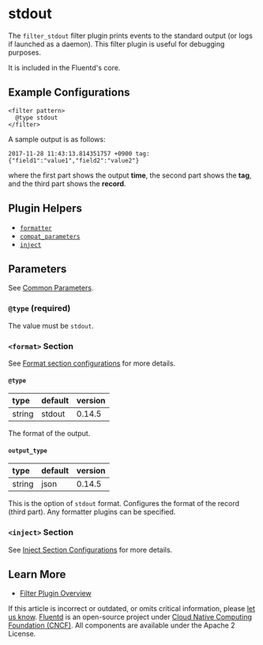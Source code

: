 # stdout

The `filter_stdout` filter plugin prints events to the standard output \(or logs if launched as a daemon\). This filter plugin is useful for debugging purposes.

It is included in the Fluentd's core.

## Example Configurations

```text
<filter pattern>
  @type stdout
</filter>
```

A sample output is as follows:

```text
2017-11-28 11:43:13.814351757 +0900 tag: {"field1":"value1","field2":"value2"}
```

where the first part shows the output **time**, the second part shows the **tag**, and the third part shows the **record**.

## Plugin Helpers

* [`formatter`](../plugin-helper-overview/api-plugin-helper-formatter.md)
* [`compat_parameters`](../plugin-helper-overview/api-plugin-helper-compat_parameters.md)
* [`inject`](../plugin-helper-overview/api-plugin-helper-inject.md)

## Parameters

See [Common Parameters](../configuration/plugin-common-parameters.md).

### `@type` \(required\)

The value must be `stdout`.

### `<format>` Section

See [Format section configurations](../configuration/format-section.md) for more details.

#### `@type`

| type | default | version |
| :--- | :--- | :--- |
| string | stdout | 0.14.5 |

The format of the output.

#### `output_type`

| type | default | version |
| :--- | :--- | :--- |
| string | json | 0.14.5 |

This is the option of `stdout` format. Configures the format of the record \(third part\). Any formatter plugins can be specified.

### `<inject>` Section

See [Inject Section Configurations](../configuration/inject-section.md) for more details.

## Learn More

* [Filter Plugin Overview](./)

If this article is incorrect or outdated, or omits critical information, please [let us know](https://github.com/fluent/fluentd-docs-gitbook/issues?state=open). [Fluentd](http://www.fluentd.org/) is an open-source project under [Cloud Native Computing Foundation \(CNCF\)](https://cncf.io/). All components are available under the Apache 2 License.

